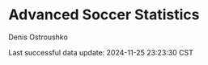 # Advanced Soccer Statistics
Denis Ostroushko

<!-- gfm -->

Last successful data update: 2024-11-25 23:23:30 CST
